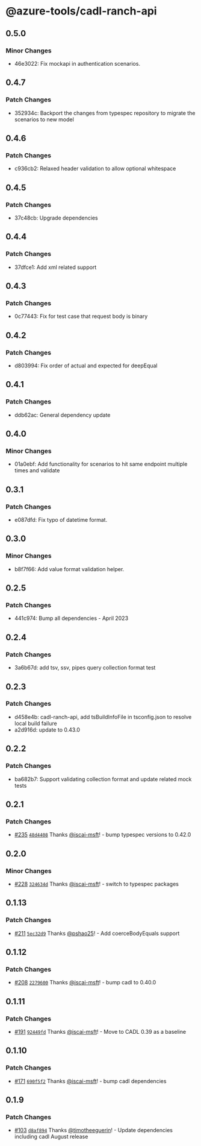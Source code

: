 # @azure-tools/cadl-ranch-api

## 0.5.0

### Minor Changes

- 46e3022: Fix mockapi in authentication scenarios.

## 0.4.7

### Patch Changes

- 352934c: Backport the changes from typespec repository to migrate the scenarios to new model

## 0.4.6

### Patch Changes

- c936cb2: Relaxed header validation to allow optional whitespace

## 0.4.5

### Patch Changes

- 37c48cb: Upgrade dependencies

## 0.4.4

### Patch Changes

- 37dfce1: Add xml related support

## 0.4.3

### Patch Changes

- 0c77443: Fix for test case that request body is binary

## 0.4.2

### Patch Changes

- d803994: Fix order of actual and expected for deepEqual

## 0.4.1

### Patch Changes

- ddb62ac: General dependency update

## 0.4.0

### Minor Changes

- 01a0ebf: Add functionality for scenarios to hit same endpoint multiple times and validate

## 0.3.1

### Patch Changes

- e087dfd: Fix typo of datetime format.

## 0.3.0

### Minor Changes

- b8f7f66: Add value format validation helper.

## 0.2.5

### Patch Changes

- 441c974: Bump all dependencies - April 2023

## 0.2.4

### Patch Changes

- 3a6b67d: add tsv, ssv, pipes query collection format test

## 0.2.3

### Patch Changes

- d458e4b: cadl-ranch-api, add tsBuildInfoFile in tsconfig.json to resolve local build failure
- a2d916d: update to 0.43.0

## 0.2.2

### Patch Changes

- ba682b7: Support validating collection format and update related mock tests

## 0.2.1

### Patch Changes

- [#235](https://github.com/Azure/cadl-ranch/pull/235) [`48d4408`](https://github.com/Azure/cadl-ranch/commit/48d440866691302b1ccb692c4df8f7da581fafa8) Thanks [@iscai-msft](https://github.com/iscai-msft)! - bump typespec versions to 0.42.0

## 0.2.0

### Minor Changes

- [#228](https://github.com/Azure/cadl-ranch/pull/228) [`324634d`](https://github.com/Azure/cadl-ranch/commit/324634dab77bd46dba5205d29f63ea9294f078f7) Thanks [@iscai-msft](https://github.com/iscai-msft)! - switch to typespec packages

## 0.1.13

### Patch Changes

- [#211](https://github.com/Azure/cadl-ranch/pull/211) [`5ec32d9`](https://github.com/Azure/cadl-ranch/commit/5ec32d9926ad3433c22bdf3648eace31b36c9265) Thanks [@pshao25](https://github.com/pshao25)! - Add coerceBodyEquals support

## 0.1.12

### Patch Changes

- [#208](https://github.com/Azure/cadl-ranch/pull/208) [`2279600`](https://github.com/Azure/cadl-ranch/commit/22796008a07dcc5eafe3cac5417e0b0ed822b20d) Thanks [@iscai-msft](https://github.com/iscai-msft)! - bump cadl to 0.40.0

## 0.1.11

### Patch Changes

- [#191](https://github.com/Azure/cadl-ranch/pull/191) [`92449fd`](https://github.com/Azure/cadl-ranch/commit/92449fd5bbf4adf8db9e80a955c311a14a148dd2) Thanks [@iscai-msft](https://github.com/iscai-msft)! - Move to CADL 0.39 as a baseline

## 0.1.10

### Patch Changes

- [#171](https://github.com/Azure/cadl-ranch/pull/171) [`690f5f2`](https://github.com/Azure/cadl-ranch/commit/690f5f2990744d712507378d6a3e6485648b012a) Thanks [@iscai-msft](https://github.com/iscai-msft)! - bump cadl dependencies

## 0.1.9

### Patch Changes

- [#103](https://github.com/Azure/cadl-ranch/pull/103) [`d8af894`](https://github.com/Azure/cadl-ranch/commit/d8af894795cdb84f2641dcf03c7798a101ecc213) Thanks [@timotheeguerin](https://github.com/timotheeguerin)! - Update dependencies including cadl August release
